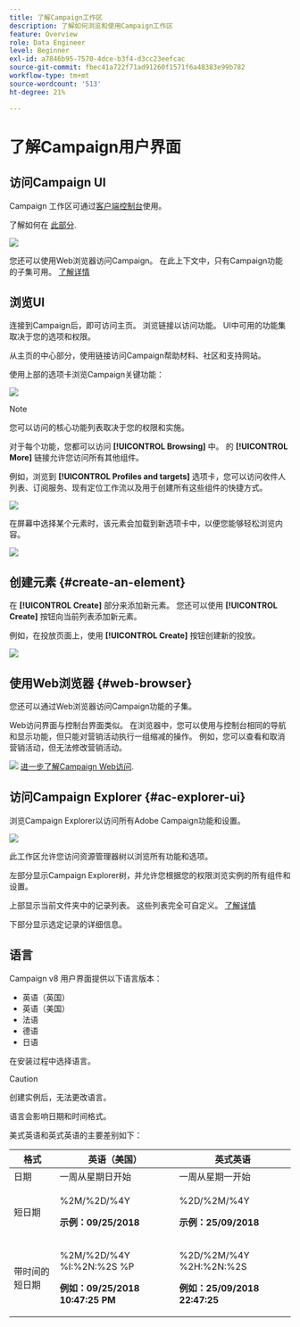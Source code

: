 ```yaml
---
title: 了解Campaign工作区
description: 了解如何浏览和使用Campaign工作区
feature: Overview
role: Data Engineer
level: Beginner
exl-id: a7846b95-7570-4dce-b3f4-d3cc23eefcac
source-git-commit: fbec41a722f71ad91260f1571f6a48383e99b782
workflow-type: tm+mt
source-wordcount: '513'
ht-degree: 21%

---
```


# 了解Campaign用户界面

## 访问Campaign UI

Campaign 工作区可通过[客户端控制台](../architecture/general-architecture.md)使用。

了解如何在 [此部分](../start/connect.md).

![](assets/home-page.png)

您还可以使用Web浏览器访问Campaign。 在此上下文中，只有Campaign功能的子集可用。 [了解详情](#web-browser)

## 浏览UI

连接到Campaign后，即可访问主页。 浏览链接以访问功能。 UI中可用的功能集取决于您的选项和权限。

从主页的中心部分，使用链接访问Campaign帮助材料、社区和支持网站。

使用上部的选项卡浏览Campaign关键功能：

![](assets/overview-home.png)

>[!NOTE]
>
>您可以访问的核心功能列表取决于您的权限和实施。

对于每个功能，您都可以访问 **[!UICONTROL Browsing]** 中。 的 **[!UICONTROL More]** 链接允许您访问所有其他组件。

例如，浏览到 **[!UICONTROL Profiles and targets]** 选项卡，您可以访问收件人列表、订阅服务、现有定位工作流以及用于创建所有这些组件的快捷方式。

![](assets/overview-list.png)

在屏幕中选择某个元素时，该元素会加载到新选项卡中，以便您能够轻松浏览内容。

![](assets/new-tab.png)

## 创建元素 {#create-an-element}

在 **[!UICONTROL Create]** 部分来添加新元素。 您还可以使用 **[!UICONTROL Create]** 按钮向当前列表添加新元素。

例如，在投放页面上，使用 **[!UICONTROL Create]** 按钮创建新的投放。

![](assets/new-recipient.png)

## 使用Web浏览器 {#web-browser}

您还可以通过Web浏览器访问Campaign功能的子集。

Web访问界面与控制台界面类似。 在浏览器中，您可以使用与控制台相同的导航和显示功能，但只能对营销活动执行一组缩减的操作。 例如，您可以查看和取消营销活动，但无法修改营销活动。

![](../assets/do-not-localize/glass.png) [进一步了解Campaign Web访问](../start/connect.md#web-access).

## 访问Campaign Explorer {#ac-explorer-ui}

浏览Campaign Explorer以访问所有Adobe Campaign功能和设置。

![](assets/explorer.png)

此工作区允许您访问资源管理器树以浏览所有功能和选项。

左部分显示Campaign Explorer树，并允许您根据您的权限浏览实例的所有组件和设置。

上部显示当前文件夹中的记录列表。 这些列表完全可自定义。 [了解详情](customize-ui.md)

下部分显示选定记录的详细信息。


## 语言

Campaign v8 用户界面提供以下语言版本：

* 英语（英国）
* 英语（美国）
* 法语
* 德语
* 日语

在安装过程中选择语言。

>[!CAUTION]
>
>创建实例后，无法更改语言。

语言会影响日期和时间格式。


美式英语和英式英语的主要差别如下：

<table> 
 <thead> 
  <tr> 
   <th> 格式<br /> </th> 
   <th> 英语（美国）<br /> </th> 
   <th> 英式英语<br /> </th> 
  </tr> 
 </thead> 
 <tbody> 
  <tr> 
   <td> 日期<br /> </td> 
   <td> 一周从星期日开始<br /> </td> 
   <td> 一周从星期一开始<br /> </td> 
  </tr> 
  <tr> 
   <td> 短日期<br /> </td> 
   <td> <p>%2M/%2D/%4Y</p><p><strong>示例：09/25/2018</strong></p> </td> 
   <td> <p>%2D/%2M/%4Y</p><p><strong>示例：25/09/2018</strong></p> </td> 
  </tr> 
  <tr> 
   <td> 带时间的短日期<br /> </td> 
   <td> <p>%2M/%2D/%4Y %I:%2N:%2S %P</p><p><strong>例如：09/25/2018 10:47:25 PM</strong></p> </td> 
   <td> <p>%2D/%2M/%4Y %2H:%2N:%2S</p><p><strong>例如：25/09/2018 22:47:25</strong></p> </td> 
  </tr> 
 </tbody> 
</table>
